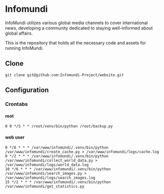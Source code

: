 # Infomundi
InfoMundi utilizes various global media channels to cover international news, developing a community dedicated to staying well-informed about global affairs.

This is the repository that holds all the necessary code and assets for running InfoMundi.

## Clone
`git clone git@github.com:Infomundi-Project/website.git`

## Configuration


### Crontabs

#### root
```
0 0 */5 * * /root/venv/bin/python /root/backup.py
```

#### web user
```
0 */6 * * * /var/www/infomundi/.venv/bin/python /var/www/infomundi/create_cache.py > /var/www/infomundi/logs/cache.log
0 */2 * * * /var/www/infomundi/.venv/bin/python /var/www/infomundi/collect_world_data.py > /var/www/infomundi/logs/world_data.log
10 */6 * * * /var/www/infomundi/.venv/bin/python /var/www/infomundi/search_images.py > /var/www/infomundi/logs/search_images.log
15 */2 * * * /var/www/infomundi/.venv/bin/python /var/www/infomundi/get_statistics.py
```
